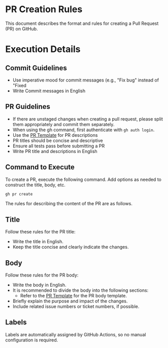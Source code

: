 # PR Creation Rules
This document describes the format and rules for creating a Pull Request (PR) on GitHub.

# Execution Details
## Commit Guidelines
- Use imperative mood for commit messages (e.g., "Fix bug" instead of "Fixed
- Write Commit messages in English

## PR Guidelines
- If there are unstaged changes when creating a pull request, please split them appropriately and commit them separately.
- When using the gh command, first authenticate with ```gh auth login```.
- Use the [PR Template](../templates/PR_TEMPLATE.md) for PR descriptions
- PR titles should be concise and descriptive
- Ensure all tests pass before submitting a PR
- Write PR title and descriptions in English

## Command to Execute

To create a PR, execute the following command. Add options as needed to construct the title, body, etc.
```bash
gh pr create
```

The rules for describing the content of the PR are as follows.
## Title
Follow these rules for the PR title:
- Write the title in English.
- Keep the title concise and clearly indicate the changes.

## Body
Follow these rules for the PR body:
- Write the body in English.
- It is recommended to divide the body into the following sections:
  - Refer to the [PR Template](../templates/PR_TEMPLATE.md) for the PR body template.
- Briefly explain the purpose and impact of the changes.
- Include related issue numbers or ticket numbers, if possible.

## Labels
Labels are automatically assigned by GitHub Actions, so no manual configuration is required.
